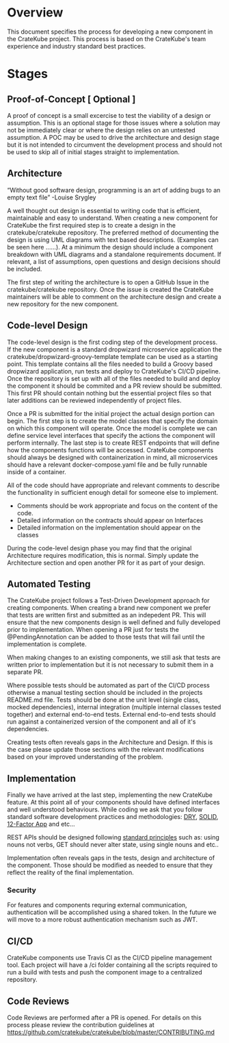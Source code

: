 # Overview
This document specifies the process for developing a new component in the CrateKube project. This process is based on the CrateKube's team experience and industry standard best practices. 

# Stages
##  Proof-of-Concept [ Optional ]
A proof of concept is a small excercise to test the viability of a design or assumption. This is an optional stage for those issues where a solution may not be immediately clear or where the design relies on an untested assumption. A POC may be used to drive the architecture and design stage but it is not intended to circumvent the development process and should not be used to skip all of initial stages straight to implementation. 

##  Architecture

“Without good software design, programming is an art of adding bugs to an empty text file” -Louise Srygley

A well thought out design is essential to writing code that is efficient, maintainable and easy to understand. When creating a new component for CrateKube the first required step is to create a design in the cratekube/cratekube repository. The preferred method of documenting the design is using UML diagrams with text based descriptions. (Examples can be seen here ......). At a minimum the design should include a component breakdown with UML diagrams and a standalone requirements document. If relevant, a list of assumptions, open questions and design decisions should be included. 

The first step of writing the architecture is to open a GitHub Issue in the cratekube/cratekube repository. Once the issue is created the CrateKube maintainers will be able to comment on the architecture design and create a new repository for the new component.

##  Code-level Design
The code-level design is the first coding step of the development process. If the new component is a standard dropwizard microservice application the cratekube/dropwizard-groovy-template template can be used as a starting point. This template contains all the files needed to build a Groovy based dropwizard application, run tests and deploy to CrateKube's CI/CD pipeline. Once the repository is set up with all of the files needed to build and deploy the component it should be commited and a PR review should be submitted. This first PR should contain nothing but the essential project files so that later additions can be reviewed independently of project files. 

Once a PR is submitted for the initial project the actual design portion can begin. The first step is to create the model classes that specify the domain on which this component will operate. Once the model is complete we can define service level interfaces that specify the actions the component will perform internally. The last step is to create REST endpoints that will define how the components functions will be accessed. CrateKube components should always be designed with containerization in mind, all microservices should have a relevant docker-compose.yaml file and be fully runnable inside of a container. 

All of the code should have appropriate and relevant comments to describe the functionality in sufficient enough detail for someone else to implement.
- Comments should be work appropriate and focus on the content of the code.
- Detailed information on the contracts should appear on Interfaces
- Detailed information on the implementation should appear on the classes 

During the code-level design phase you may find that the original Architecture requires modification, this is normal. Simply update the Architecture section and open another PR for it as part of your design.  

##  Automated Testing
The CrateKube project follows a Test-Driven Development approach for creating components. When creating a brand new component we prefer that tests are written first and submitted as an indepedent PR. This will ensure that the new components design is well defined and fully developed prior to implementation. When opening a PR just for tests the @PendingAnnotation can be added to those tests that will fail until the implementation is complete. 

When making changes to an existing components, we still ask that tests are written prior to implementation but it is not necessary to submit them in a separate PR. 

Where possible tests should be automated as part of the CI/CD process otherwise a manual testing section should be included in the projects README.md file. Tests should be done at the unit level (single class, mocked dependencies), internal integration (multiple internal classes tested together) and external end-to-end tests. External end-to-end tests should run against a containerized version of the component and all of it's dependencies. 

Creating tests often reveals gaps in the Architecture and Design. If this is the case please update those sections with the relevant modifications based on your improved understanding of the problem. 

##  Implementation 
Finally we have arrived at the last step, implementing the new CrateKube feature. At this point all of your components should have defined interfaces and well understood behaviours. While coding we ask that you follow standard software development practices and methodologies: [DRY](https://en.wikipedia.org/wiki/Don%27t_repeat_yourself), [SOLID](https://en.wikipedia.org/wiki/SOLID), [12-Factor App](https://12factor.net) and etc...

REST APIs should be designed following [standard principles](https://medium.com/@dilankam/restful-api-design-best-practices-principles-ded471f573f3) such as: using nouns not verbs, GET should never alter state, using single nouns and etc..

Implementation often reveals gaps in the tests, design and architecture of the component. Those should be modified as needed to ensure that they reflect the reality of the final implementation. 

### Security
For features and components requring external communication, authentication will be accomplished using a shared token. In the future we will move to a more robust authentication mechanism such as JWT.

## CI/CD
CrateKube components use Travis CI as the CI/CD pipeline management tool. Each project will have a /ci folder containing all the scripts required to run a build with tests and push the component image to a centralized repository. 

## Code Reviews
Code Reviews are performed after a PR is opened. For details on this process please review the contribution guidelines at https://github.com/cratekube/cratekube/blob/master/CONTRIBUTING.md

